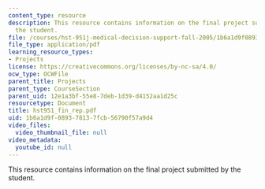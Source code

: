 ```yaml
---
content_type: resource
description: This resource contains information on the final project submitted by
  the student.
file: /courses/hst-951j-medical-decision-support-fall-2005/1b6a1d9f089378137fcb56790f57a9d4_hst951_fin_rep.pdf
file_type: application/pdf
learning_resource_types:
- Projects
license: https://creativecommons.org/licenses/by-nc-sa/4.0/
ocw_type: OCWFile
parent_title: Projects
parent_type: CourseSection
parent_uid: 12e1a3bf-55e8-7deb-1d39-d4152aa1d25c
resourcetype: Document
title: hst951_fin_rep.pdf
uid: 1b6a1d9f-0893-7813-7fcb-56790f57a9d4
video_files:
  video_thumbnail_file: null
video_metadata:
  youtube_id: null
---
```

This resource contains information on the final project submitted by the student.